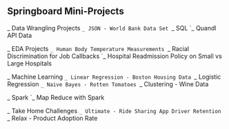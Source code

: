## Springboard Mini-Projects

  _ Data Wrangling Projects
    `_ JSON - World Bank Data Set
    `_ SQL
    `_ Quandl API Data
    
  _ EDA Projects
    `_ Human Body Temperature Measurements
    `_ Racial Discrimination for Job Callbacks
    `_ Hospital Readmission Policy on Small vs Large Hospitals
  
  _ Machine Learning
    `_ Linear Regression - Boston Housing Data
    `_ Logistic Regression
    `_ Naive Bayes - Rotten Tomatoes
    `_ Clustering - Wine Data
  
  _ Spark
    `_ Map Reduce with Spark
  
  _ Take Home Challenges
    `_ Ultimate - Ride Sharing App Driver Retention
    `_ Relax - Product Adoption Rate
